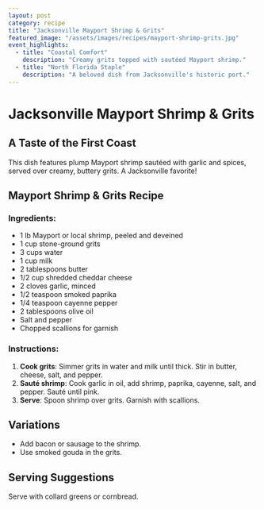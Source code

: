 ```yaml
---
layout: post
category: recipe
title: "Jacksonville Mayport Shrimp & Grits"
featured_image: "/assets/images/recipes/mayport-shrimp-grits.jpg"
event_highlights:
  - title: "Coastal Comfort"
    description: "Creamy grits topped with sautéed Mayport shrimp."
  - title: "North Florida Staple"
    description: "A beloved dish from Jacksonville's historic port."
---
```


# Jacksonville Mayport Shrimp & Grits

## A Taste of the First Coast

This dish features plump Mayport shrimp sautéed with garlic and spices, served over creamy, buttery grits. A Jacksonville favorite!

## Mayport Shrimp & Grits Recipe

### Ingredients:
- 1 lb Mayport or local shrimp, peeled and deveined
- 1 cup stone-ground grits
- 3 cups water
- 1 cup milk
- 2 tablespoons butter
- 1/2 cup shredded cheddar cheese
- 2 cloves garlic, minced
- 1/2 teaspoon smoked paprika
- 1/4 teaspoon cayenne pepper
- 2 tablespoons olive oil
- Salt and pepper
- Chopped scallions for garnish

### Instructions:

1. **Cook grits**: Simmer grits in water and milk until thick. Stir in butter, cheese, salt, and pepper.
2. **Sauté shrimp**: Cook garlic in oil, add shrimp, paprika, cayenne, salt, and pepper. Sauté until pink.
3. **Serve**: Spoon shrimp over grits. Garnish with scallions.

## Variations
- Add bacon or sausage to the shrimp.
- Use smoked gouda in the grits.

## Serving Suggestions
Serve with collard greens or cornbread.

